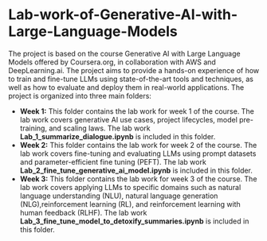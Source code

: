 # Lab-work-of-Generative-AI-with-Large-Language-Models
The project is based on the course Generative AI with Large Language Models offered by Coursera.org, in collaboration with AWS and DeepLearning.ai. The project aims to provide a hands-on experience of how to train and fine-tune LLMs using state-of-the-art tools and techniques, as well as how to evaluate and deploy them in real-world applications.
The project is organized into three main folders:

* **Week 1:** This folder contains the lab work for week 1 of the course. The lab work covers generative AI use cases, project lifecycles, model pre-training, and scaling laws. The lab work **Lab_1_summarize_dialogue.ipynb** is included in this folder.
* **Week 2:** This folder contains the lab work for week 2 of the course. The lab work covers fine-tuning and evaluating LLMs using prompt datasets and parameter-efficient fine tuning (PEFT). The lab work **Lab_2_fine_tune_generative_ai_model.ipynb** is included in this folder.
* **Week 3:** This folder contains the lab work for week 3 of the course. The lab work covers applying LLMs to specific domains such as natural language understanding (NLU), natural language generation (NLG),reinforcement learning (RL), and reinforcement learning with human feedback (RLHF). The lab work **Lab_3_fine_tune_model_to_detoxify_summaries.ipynb** is included in this folder.
